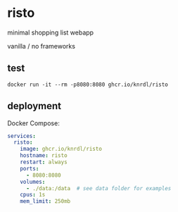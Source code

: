 # risto
minimal shopping list webapp

vanilla / no frameworks

## test

```shell
docker run -it --rm -p8080:8080 ghcr.io/knrdl/risto
```

## deployment

Docker Compose:

```yaml
services:
  risto:
    image: ghcr.io/knrdl/risto
    hostname: risto
    restart: always
    ports:
      - 8080:8080
    volumes:
      - ./data:/data  # see data folder for examples
    cpus: 1s
    mem_limit: 250mb
```